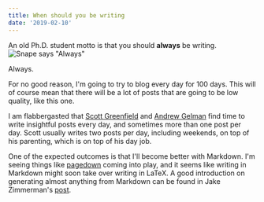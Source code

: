 ```yaml
---
title: When should you be writing
date: '2019-02-10'
---
```


An old Ph.D. student motto is that you should **always** be writing.
![Snape says "Always"](snape-always.gif)

Always.

For no good reason, I'm going to try to blog every day for 100 days. This will of course mean that there will be a lot of posts that are going to be low quality, like this one.

I am flabbergasted that [Scott Greenfield](http://blog.simplejustice.us/) and [Andrew Gelman](https://statmodeling.stat.columbia.edu/) find time to write insightful posts every day, and sometimes more than one post per day. Scott usually writes two posts per day, including weekends, on top of his parenting, which is on top of his day job.

One of the expected outcomes is that I'll become better with Markdown. I'm seeing things like [pagedown](https://github.com/StackExchange/pagedown) coming into play, and it seems like writing in Markdown might soon take over writing in LaTeX. A good introduction on generating almost anything from Markdown can be found in Jake Zimmerman's [post](https://blog.jez.io/reach-for-markdown/).



